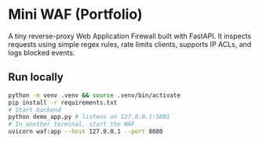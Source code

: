 # Mini WAF (Portfolio)


A tiny reverse-proxy Web Application Firewall built with FastAPI. It inspects requests using simple regex rules, rate limits clients, supports IP ACLs, and logs blocked events.


## Run locally
```bash
python -m venv .venv && source .venv/bin/activate
pip install -r requirements.txt
# Start backend
python demo_app.py # listens on 127.0.0.1:5001
# In another terminal, start the WAF
uvicorn waf:app --host 127.0.0.1 --port 8080